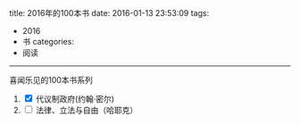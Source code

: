 title: 2016年的100本书
date: 2016-01-13 23:53:09
tags:
- 2016
- 书
categories:
- 阅读
---

喜闻乐见的100本书系列

1. <input type='checkbox' onclick='return false;' checked>  代议制政府(约翰·密尔)
2. <input type='checkbox' onclick='return false;'>          法律、立法与自由（哈耶克）
